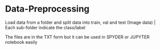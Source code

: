 # Data-Preprocessing
Load data from a  folder and split data into train, val and test (Image data) | Each sub-folder indicate the class/label


The files are in the TXT form but it can be used in SPYDER or JUPYTER notebook easily
